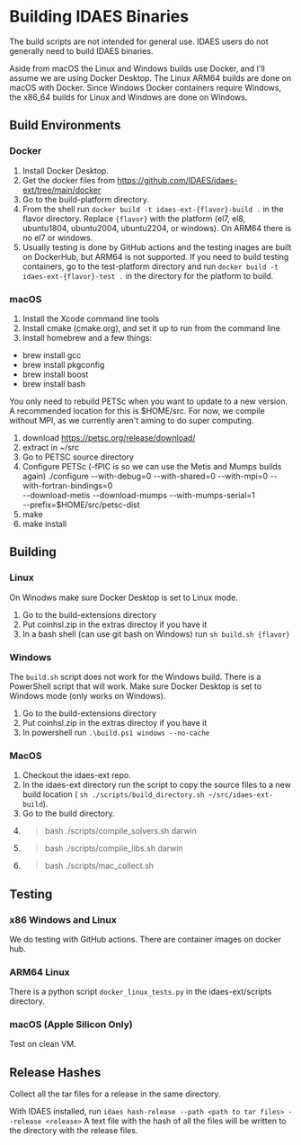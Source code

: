 # Building IDAES Binaries

The build scripts are not intended for general use. IDAES users do not 
generally need to build IDAES binaries. 

Aside from macOS the Linux and Windows builds use Docker, and I'll assume 
we are using Docker Desktop.  The Linux ARM64 builds are done on macOS with 
Docker.  Since Windows Docker containers require Windows, the x86_64 builds
for Linux and Windows are done on Windows.

## Build Environments

### Docker

1. Install Docker Desktop.
2. Get the docker files from https://github.com/IDAES/idaes-ext/tree/main/docker
3. Go to the build-platform directory.
4. From the shell run `docker build -t idaes-ext-{flavor}-build .` in the flavor
  directory. Replace `{flavor}` with the platform (el7, el8, ubuntu1804, ubuntu2004, 
  ubuntu2204, or windows). On ARM64 there is no el7 or windows.
5. Usually testing is done by GitHub actions and the testing inages are built on
  DockerHub, but ARM64 is not supported.  If you need to build testing containers,
  go to the test-platform directory and run `docker build -t idaes-ext-{flavor}-test .`
  in the directory for the platform to build. 

### macOS

1. Install the Xcode command line tools
2. Install cmake (cmake.org), and set it up to run from the command line
3. Install homebrew and a few things:
  * brew install gcc
  * brew install pkgconfig
  * brew install boost
  * brew install bash
  
You only need to rebuild PETSc when you want to update to a new version.  A
recommended location for this is $HOME/src.  For now, we compile without MPI, as
we currently aren't aiming to do super computing.

1. download https://petsc.org/release/download/
2. extract in ~/src
3. Go to PETSC source directory
4. Configure PETSc (-fPIC is so we can use the Metis and Mumps builds again)
   ./configure --with-debug=0 --with-shared=0 --with-mpi=0 --with-fortran-bindings=0 \
      --download-metis --download-mumps --with-mumps-serial=1 \
      --prefix=$HOME/src/petsc-dist 
5. make
6. make install

## Building

### Linux

On Winodws make sure Docker Desktop is set to Linux mode.

1. Go to the build-extensions directory
2. Put coinhsl.zip in the extras directoy if you have it
3. In a bash shell (can use git bash on Windows) run 
  `sh build.sh {flavor}`

### Windows 

The `build.sh` script does not work for the Windows build. There is a PowerShell
script that will work. Make sure Docker Desktop is set to Windows mode (only works
on Windows).

1. Go to the build-extensions directory
2. Put coinhsl.zip in the extras directoy if you have it
3. In powershell run `.\build.ps1 windows --no-cache`

### MacOS

1. Checkout the idaes-ext repo.  
2. In the idaes-ext directory run the script to copy the
  source files to a new build location (
  `sh ./scripts/build_directory.sh ~/src/idaes-ext-build`).
3. Go to the build directory.
4. > bash ./scripts/compile_solvers.sh darwin
5. > bash ./scripts/compile_libs.sh darwin
6. > bash ./scripts/mac_collect.sh

## Testing

### x86 Windows and Linux

We do testing with GitHub actions.  There are container images on docker hub.

### ARM64 Linux

There is a python script `docker_linux_tests.py` in the idaes-ext/scripts directory.

### macOS (Apple Silicon Only)

Test on clean VM.

## Release Hashes

Collect all the tar files for a release in the same directory.

With IDAES installed, run ``idaes hash-release --path <path to tar files> --release <release>``
A text file with the hash of all the files will be written to the directory with the
release files.
